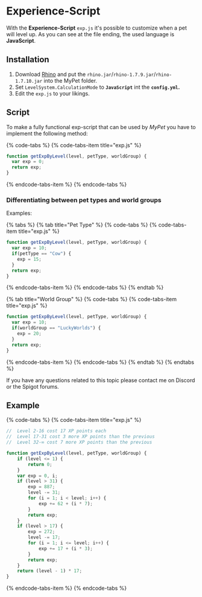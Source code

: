 # Experience-Script

With the **Experience-Script** `exp.js` it's possible to customize when a pet will level up. As you can see at the file ending, the used language is **JavaScript**.

## Installation

1. Download [Rhino](https://developer.mozilla.org/en-US/docs/Mozilla/Projects/Rhino/Download_Rhino) and put the `rhino.jar`/`rhino-1.7.9.jar`/`rhino-1.7.10.jar` into the MyPet folder.
2. Set `LevelSystem.CalculationMode` to **`JavaScript`** int the **`config.yml`.**
3. Edit the `exp.js` to your likings.

## Script

To make a fully functional exp-script that can be used by _MyPet_ you have to implement the following method:

{% code-tabs %}
{% code-tabs-item title="exp.js" %}
```javascript
function getExpByLevel(level, petType, worldGroup) {
  var exp = 0;
  return exp;
}
```
{% endcode-tabs-item %}
{% endcode-tabs %}

### **Differentiating between pet types and world groups**

Examples:

{% tabs %}
{% tab title="Pet Type" %}
{% code-tabs %}
{% code-tabs-item title="exp.js" %}
```javascript
function getExpByLevel(level, petType, worldGroup) {
  var exp = 10;
  if(petType == "Cow") {
    exp = 15;
  }
  return exp;
}
```
{% endcode-tabs-item %}
{% endcode-tabs %}
{% endtab %}

{% tab title="World Group" %}
{% code-tabs %}
{% code-tabs-item title="exp.js" %}
```javascript
function getExpByLevel(level, petType, worldGroup) {
  var exp = 10;
  if(worldGroup == "LuckyWorlds") {
    exp = 20;
  }
  return exp;
}
```
{% endcode-tabs-item %}
{% endcode-tabs %}
{% endtab %}
{% endtabs %}

If you have any questions related to this topic please contact me on Discord or the Spigot forums.

## Example

{% code-tabs %}
{% code-tabs-item title="exp.js" %}
```javascript
//  Level 2-16 cost 17 XP points each
//  Level 17-31 cost 3 more XP points than the previous
//  Level 32-∞ cost 7 more XP points than the previous

function getExpByLevel(level, petType, worldGroup) {
    if (level <= 1) {
        return 0;
    }
    var exp = 0, i;
    if (level > 31) {
        exp = 887;
        level -= 31;
        for (i = 1; i < level; i++) {
            exp += 62 + (i * 7);
        }
        return exp;
    }
    if (level > 17) {
        exp = 272;
        level -= 17;
        for (i = 1; i <= level; i++) {
            exp += 17 + (i * 3);
        }
        return exp;
    }
    return (level - 1) * 17;
}
```
{% endcode-tabs-item %}
{% endcode-tabs %}

